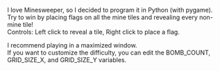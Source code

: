 I love Minesweeper, so I decided to program it in Python (with pygame).  
Try to win by placing flags on all the mine tiles and revealing every non-mine tile!  
Controls: Left click to reveal a tile, Right click to place a flag.  

I recommend playing in a maximized window.  
If you want to customize the difficulty, you can edit the BOMB_COUNT, GRID_SIZE_X, and GRID_SIZE_Y variables. 
